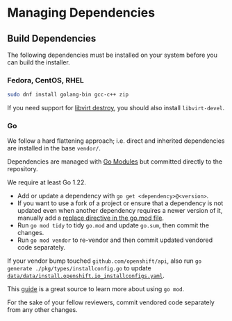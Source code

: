 # Managing Dependencies

## Build Dependencies

The following dependencies must be installed on your system before you can build the installer.

### Fedora, CentOS, RHEL

```sh
sudo dnf install golang-bin gcc-c++ zip
```

If you need support for [libvirt destroy](libvirt/README.md#cleanup), you should also install `libvirt-devel`.

### Go

We follow a hard flattening approach; i.e. direct and inherited dependencies are installed in the base `vendor/`.

Dependencies are managed with [Go Modules](https://github.com/golang/go/wiki/Modules) but committed directly to the repository.

We require at least Go 1.22.

- Add or update a dependency with `go get <dependency>@<version>`.
- If you want to use a fork of a project or ensure that a dependency is not updated even when another dependency requires a newer version of it, manually add a [replace directive in the go.mod file](https://github.com/golang/go/wiki/Modules#when-should-i-use-the-replace-directive). 
- Run `go mod tidy` to tidy `go.mod` and update `go.sum`, then commit the changes.
- Run `go mod vendor` to re-vendor and then commit updated vendored code separately.

If your vendor bump touched `github.com/openshift/api`, also run `go generate ./pkg/types/installconfig.go` to update [`data/data/install.openshift.io_installconfigs.yaml`](/data/data/install.openshift.io_installconfigs.yaml).

This [guide](https://github.com/golang/go/wiki/Modules#how-to-use-modules) is a great source to learn more about using `go mod`.

For the sake of your fellow reviewers, commit vendored code separately from any other changes.

